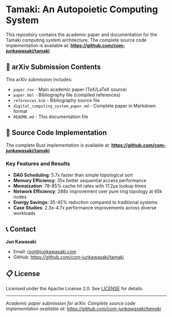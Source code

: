 # Tamaki: An Autopoietic Computing System

This repository contains the academic paper and documentation for the Tamaki computing system architecture. The complete source code implementation is available at:
**https://github.com/com-junkawasaki/tamaki**

## 📄 arXiv Submission Contents

This arXiv submission includes:
- `paper.tex` - Main academic paper (TeX/LaTeX source)
- `paper.bbl` - Bibliography file (compiled references)
- `references.bib` - Bibliography source file
- `digital_computing_system_paper.md` - Complete paper in Markdown format
- `README.md` - This documentation file

## 🚀 Source Code Implementation

The complete Rust implementation is available at:
**https://github.com/com-junkawasaki/tamaki**

### Key Features and Results
- **DAG Scheduling**: 5.7x faster than simple topological sort
- **Memory Efficiency**: 35x better sequential access performance
- **Memoization**: 78-85% cache hit rates with 17.2μs lookup times
- **Network Efficiency**: 288x improvement over pure ring topology at 65k nodes
- **Energy Savings**: 35-45% reduction compared to traditional systems
- **Case Studies**: 2.3x-4.7x performance improvements across diverse workloads

## 📞 Contact

**Jun Kawasaki**
- Email: root@junkawasaki.com
- GitHub: https://github.com/com-junkawasaki/tamaki

## 📋 License

Licensed under the Apache License 2.0. See [LICENSE](https://github.com/com-junkawasaki/tamaki/blob/main/LICENSE) for details.

---

*Academic paper submission for arXiv. Complete source code implementation available at: https://github.com/com-junkawasaki/tamaki*
